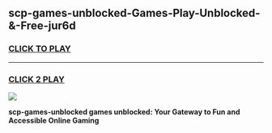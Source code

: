 
## scp-games-unblocked-Games-Play-Unblocked-&-Free-jur6d
<h3>
<a href="https://premium76.site?title=scp-games-unblocked&ref=24A">CLICK TO PLAY</a></h3>
<hr>

<h3>
<a href="https://premium76.site?title=scp-games-unblocked&ref=24A">CLICK 2 PLAY</a>
  
</h3>

<a href="https://premium76.site?title=scp-games-unblocked&ref=24A"><img src="https://clearcache.store/games.png"></a>


**scp-games-unblocked games unblocked: Your Gateway to Fun and Accessible Online Gaming**
